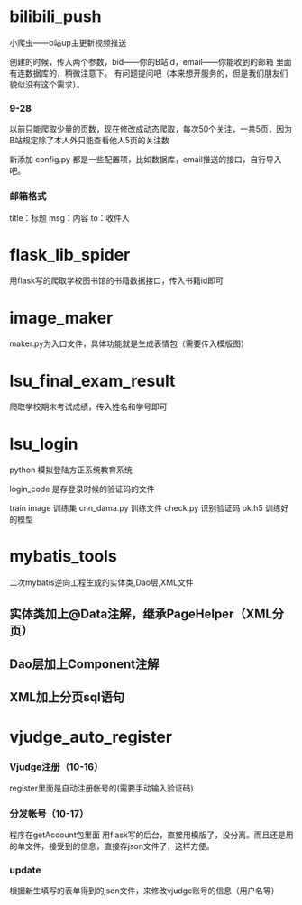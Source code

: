# bilibili_push
小爬虫——b站up主更新视频推送

创建的时候，传入两个参数，bid——你的B站id，email——你能收到的邮箱
里面有连数据库的，稍微注意下。
有问题提问吧（本来想开服务的，但是我们朋友们貌似没有这个需求）。

### 9-28
以前只能爬取少量的页数，现在修改成动态爬取，每次50个关注，一共5页，因为B站规定除了本人外只能查看他人5页的关注数
 
新添加 config.py 都是一些配置项，比如数据库，email推送的接口，自行导入吧。

### 邮箱格式
 title：标题
 msg：内容
 to：收件人
 
 
# flask_lib_spider

用flask写的爬取学校图书馆的书籍数据接口，传入书籍id即可

# image_maker

maker.py为入口文件，具体功能就是生成表情包（需要传入模版图）

# lsu_final_exam_result

爬取学校期末考试成绩，传入姓名和学号即可

# lsu_login
python 模拟登陆方正系统教育系统

login_code 是存登录时候的验证码的文件

train
 image 训练集
 cnn_dama.py 训练文件
 check.py 识别验证码
 ok.h5 训练好的模型

# mybatis_tools
二次mybatis逆向工程生成的实体类,Dao层,XML文件
## 实体类加上@Data注解，继承PageHelper（XML分页）
## Dao层加上Component注解
## XML加上分页sql语句
# vjudge_auto_register
### Vjudge注册（10-16）
register里面是自动注册帐号的(需要手动输入验证码)
### 分发帐号（10-17）
程序在getAccount包里面
用flask写的后台，直接用模版了，没分离。而且还是用的单文件，接受到的信息，直接存json文件了，这样方便。
### update
根据新生填写的表单得到的json文件，来修改vjudge账号的信息（用户名等）


